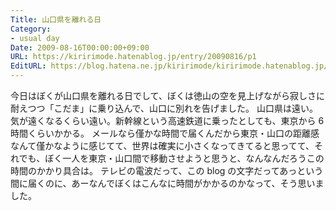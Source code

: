 ```yaml
---
Title: 山口県を離れる日
Category:
- usual day
Date: 2009-08-16T00:00:00+09:00
URL: https://kiririmode.hatenablog.jp/entry/20090816/p1
EditURL: https://blog.hatena.ne.jp/kiririmode/kiririmode.hatenablog.jp/atom/entry/8454420450078212702
---
```


今日はぼくが山口県を離れる日でして、ぼくは徳山の空を見上げながら寂しさに耐えつつ「こだま」に乗り込んで、山口に別れを告げました。
山口県は遠い。気が遠くなるくらい遠い。新幹線という高速鉄道に乗ったとしても、東京から 6 時間くらいかかる。
メールなら僅かな時間で届くんだから東京・山口の距離感なんて僅かなように感じてて、世界は確実に小さくなってきてると思ってて、それでも、ぼく一人を東京・山口間で移動させようと思うと、なんなんだろうこの時間のかかり具合は。
テレビの電波だって、この blog の文字だってあっという間に届くのに、あーなんでぼくはこんなに時間がかかるのかなって、そう思いました。

